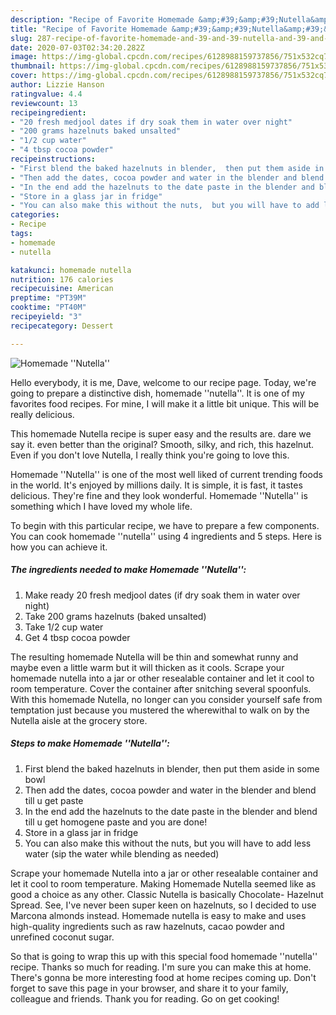 ```yaml
---
description: "Recipe of Favorite Homemade &amp;#39;&amp;#39;Nutella&amp;#39;&amp;#39;"
title: "Recipe of Favorite Homemade &amp;#39;&amp;#39;Nutella&amp;#39;&amp;#39;"
slug: 287-recipe-of-favorite-homemade-and-39-and-39-nutella-and-39-and-39
date: 2020-07-03T02:34:20.282Z
image: https://img-global.cpcdn.com/recipes/6128988159737856/751x532cq70/homemade-nutella-recipe-main-photo.jpg
thumbnail: https://img-global.cpcdn.com/recipes/6128988159737856/751x532cq70/homemade-nutella-recipe-main-photo.jpg
cover: https://img-global.cpcdn.com/recipes/6128988159737856/751x532cq70/homemade-nutella-recipe-main-photo.jpg
author: Lizzie Hanson
ratingvalue: 4.4
reviewcount: 13
recipeingredient:
- "20 fresh medjool dates if dry soak them in water over night"
- "200 grams hazelnuts baked unsalted"
- "1/2 cup water"
- "4 tbsp cocoa powder"
recipeinstructions:
- "First blend the baked hazelnuts in blender,  then put them aside in some bowl"
- "Then add the dates, cocoa powder and water in the blender and blend till u get paste"
- "In the end add the hazelnuts to the date paste in the blender and blend till u get homogene paste and you are done!"
- "Store in a glass jar in fridge"
- "You can also make this without the nuts,  but you will have to add less water (sip the water while blending as needed)"
categories:
- Recipe
tags:
- homemade
- nutella

katakunci: homemade nutella 
nutrition: 176 calories
recipecuisine: American
preptime: "PT39M"
cooktime: "PT40M"
recipeyield: "3"
recipecategory: Dessert

---
```



![Homemade &#39;&#39;Nutella&#39;&#39;](https://img-global.cpcdn.com/recipes/6128988159737856/751x532cq70/homemade-nutella-recipe-main-photo.jpg)

Hello everybody, it is me, Dave, welcome to our recipe page. Today, we're going to prepare a distinctive dish, homemade &#39;&#39;nutella&#39;&#39;. It is one of my favorites food recipes. For mine, I will make it a little bit unique. This will be really delicious.

This homemade Nutella recipe is super easy and the results are. dare we say it. even better than the original? Smooth, silky, and rich, this hazelnut. Even if you don&#39;t love Nutella, I really think you&#39;re going to love this.

Homemade &#39;&#39;Nutella&#39;&#39; is one of the most well liked of current trending foods in the world. It's enjoyed by millions daily. It is simple, it is fast, it tastes delicious. They're fine and they look wonderful. Homemade &#39;&#39;Nutella&#39;&#39; is something which I have loved my whole life.


To begin with this particular recipe, we have to prepare a few components. You can cook homemade &#39;&#39;nutella&#39;&#39; using 4 ingredients and 5 steps. Here is how you can achieve it.

##### The ingredients needed to make Homemade &#39;&#39;Nutella&#39;&#39;:

1. Make ready 20 fresh medjool dates (if dry soak them in water over night)
1. Take 200 grams hazelnuts (baked unsalted)
1. Take 1/2 cup water
1. Get 4 tbsp cocoa powder


The resulting homemade Nutella will be thin and somewhat runny and maybe even a little warm but it will thicken as it cools. Scrape your homemade nutella into a jar or other resealable container and let it cool to room temperature. Cover the container after snitching several spoonfuls. With this homemade Nutella, no longer can you consider yourself safe from temptation just because you mustered the wherewithal to walk on by the Nutella aisle at the grocery store. 

##### Steps to make Homemade &#39;&#39;Nutella&#39;&#39;:

1. First blend the baked hazelnuts in blender,  then put them aside in some bowl
1. Then add the dates, cocoa powder and water in the blender and blend till u get paste
1. In the end add the hazelnuts to the date paste in the blender and blend till u get homogene paste and you are done!
1. Store in a glass jar in fridge
1. You can also make this without the nuts,  but you will have to add less water (sip the water while blending as needed)


Scrape your homemade Nutella into a jar or other resealable container and let it cool to room temperature. Making Homemade Nutella seemed like as good a choice as any other. Classic Nutella is basically Chocolate- Hazelnut Spread. See, I&#39;ve never been super keen on hazelnuts, so I decided to use Marcona almonds instead. Homemade nutella is easy to make and uses high-quality ingredients such as raw hazelnuts, cacao powder and unrefined coconut sugar. 

So that is going to wrap this up with this special food homemade &#39;&#39;nutella&#39;&#39; recipe. Thanks so much for reading. I'm sure you can make this at home. There's gonna be more interesting food at home recipes coming up. Don't forget to save this page in your browser, and share it to your family, colleague and friends. Thank you for reading. Go on get cooking!
